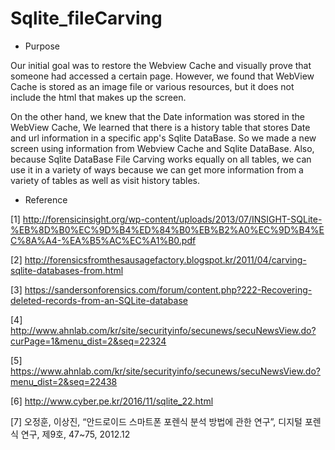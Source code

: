 # Sqlite_fileCarving

* Purpose

 Our initial goal was to restore the Webview Cache and visually prove that someone had accessed a certain page. 
However, we found that WebView Cache is stored as an image file or various resources, but it does not include the html that makes up the screen.

On the other hand, we knew that the Date information was stored in the WebView Cache, We learned that there is a history table that stores Date and url information in a specific app's Sqlite DataBase.
So we made a new screen using information from Webview Cache and Sqlite DataBase.
Also, because Sqlite DataBase File Carving works equally on all tables, we can use it in a variety of ways because we can get more information from a variety of tables as well as visit history tables.




* Reference

[1] http://forensicinsight.org/wp-content/uploads/2013/07/INSIGHT-SQLite-%EB%8D%B0%EC%9D%B4%ED%84%B0%EB%B2%A0%EC%9D%B4%EC%8A%A4-%EA%B5%AC%EC%A1%B0.pdf

[2] http://forensicsfromthesausagefactory.blogspot.kr/2011/04/carving-sqlite-databases-from.html

[3] https://sandersonforensics.com/forum/content.php?222-Recovering-deleted-records-from-an-SQLite-database

[4] http://www.ahnlab.com/kr/site/securityinfo/secunews/secuNewsView.do?curPage=1&menu_dist=2&seq=22324

[5] https://www.ahnlab.com/kr/site/securityinfo/secunews/secuNewsView.do?menu_dist=2&seq=22438

[6] http://www.cyber.pe.kr/2016/11/sqlite_22.html

[7] 오정훈, 이상진, “안드로이드 스마트폰 포렌식 분석 방법에 관한 연구”, 디지털 포렌식 연구, 제9호, 47~75, 2012.12
